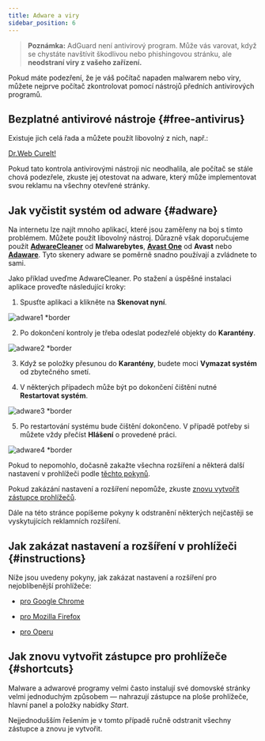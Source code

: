 ```yaml
---
title: Adware a viry
sidebar_position: 6
---
```


> **Poznámka:** AdGuard není antivirový program. Může vás varovat, když se chystáte navštívit škodlivou nebo phishingovou stránku, ale **neodstraní viry z vašeho zařízení.**

Pokud máte podezření, že je váš počítač napaden malwarem nebo viry, můžete nejprve počítač zkontrolovat pomocí nástrojů předních antivirových programů.

## Bezplatné antivirové nástroje {#free-antivirus}

Existuje jich celá řada a můžete použít libovolný z nich, např.:

[Dr.Web CureIt!](http://www.freedrweb.com/cureit/?lng=en)

Pokud tato kontrola antivirovými nástroji nic neodhalila, ale počítač se stále chová podezřele, zkuste jej otestovat na adware, který může implementovat svou reklamu na všechny otevřené stránky.

## Jak vyčistit systém od adware {#adware}

Na internetu lze najít mnoho aplikací, které jsou zaměřeny na boj s tímto problémem. Můžete použít libovolný nástroj. Důrazně však doporučujeme použít **[AdwareCleaner](https://www.malwarebytes.com/adwcleaner)** od **Malwarebytes**, **[Avast One](https://www.avast.com/c-adware-removal-tool)** od **Avast** nebo **[Adaware](https://www.adaware.com)**. Tyto skenery adware se poměrně snadno používají a zvládnete to sami.

Jako příklad uveďme AdwareCleaner. Po stažení a úspěšné instalaci aplikace proveďte následující kroky:

1) Spusťte aplikaci a klikněte na **Skenovat nyní**.

![adware1 *border](https://cdn.adtidy.org/content/Kb/ad_blocker/guides/adware1.png)

2) Po dokončení kontroly je třeba odeslat podezřelé objekty do **Karantény**.

![adware2 *border](https://cdn.adtidy.org/content/Kb/ad_blocker/guides/adware2.png)

3) Když se položky přesunou do **Karantény**, budete moci **Vymazat systém** od zbytečného smetí.

4) V některých případech může být po dokončení čištění nutné **Restartovat systém**.

![adware3 *border](https://cdn.adtidy.org/content/Kb/ad_blocker/guides/adware3.png)

5) Po restartování systému bude čištění dokončeno. V případě potřeby si můžete vždy přečíst **Hlášení** o provedené práci.

![adware4 *border](https://cdn.adtidy.org/content/Kb/ad_blocker/guides/adware4.png)

Pokud to nepomohlo, dočasně zakažte všechna rozšíření a některá další nastavení v prohlížeči podle [těchto pokynů](#instructions).

Pokud zakázání nastavení a rozšíření nepomůže, zkuste [znovu vytvořit zástupce prohlížečů](#shortcuts).

Dále na této stránce popíšeme pokyny k odstranění některých nejčastěji se vyskytujících reklamních rozšíření.

## Jak zakázat nastavení a rozšíření v prohlížeči {#instructions}

Níže jsou uvedeny pokyny, jak zakázat nastavení a rozšíření pro nejoblíbenější prohlížeče:

* [pro Google Chrome](https://support.google.com/chrome/answer/187443?hl=en)

* [pro Mozilla Firefox](https://support.mozilla.org/en-US/kb/disable-or-remove-add-ons)

* [pro Operu](https://help.opera.com/en/latest/customization/#extensions)

## Jak znovu vytvořit zástupce pro prohlížeče {#shortcuts}

Malware a adwarové programy velmi často instalují své domovské stránky velmi jednoduchým způsobem — nahrazují zástupce na ploše prohlížeče, hlavní panel a položky nabídky *Start*.

Nejjednodušším řešením je v tomto případě ručně odstranit všechny zástupce a znovu je vytvořit.
